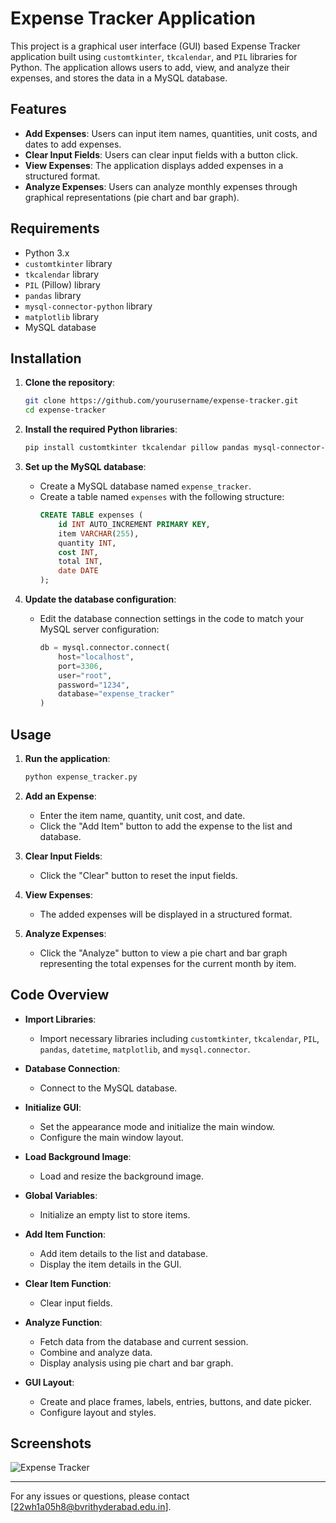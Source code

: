 # Expense Tracker Application

This project is a graphical user interface (GUI) based Expense Tracker application built using `customtkinter`, `tkcalendar`, and `PIL` libraries for Python. The application allows users to add, view, and analyze their expenses, and stores the data in a MySQL database.

## Features

- **Add Expenses**: Users can input item names, quantities, unit costs, and dates to add expenses.
- **Clear Input Fields**: Users can clear input fields with a button click.
- **View Expenses**: The application displays added expenses in a structured format.
- **Analyze Expenses**: Users can analyze monthly expenses through graphical representations (pie chart and bar graph).

## Requirements

- Python 3.x
- `customtkinter` library
- `tkcalendar` library
- `PIL` (Pillow) library
- `pandas` library
- `mysql-connector-python` library
- `matplotlib` library
- MySQL database

## Installation

1. **Clone the repository**:
    ```sh
    git clone https://github.com/yourusername/expense-tracker.git
    cd expense-tracker
    ```

2. **Install the required Python libraries**:
    ```sh
    pip install customtkinter tkcalendar pillow pandas mysql-connector-python matplotlib
    ```

3. **Set up the MySQL database**:
    - Create a MySQL database named `expense_tracker`.
    - Create a table named `expenses` with the following structure:
        ```sql
        CREATE TABLE expenses (
            id INT AUTO_INCREMENT PRIMARY KEY,
            item VARCHAR(255),
            quantity INT,
            cost INT,
            total INT,
            date DATE
        );
        ```

4. **Update the database configuration**:
    - Edit the database connection settings in the code to match your MySQL server configuration:
        ```python
        db = mysql.connector.connect(
            host="localhost",
            port=3306,
            user="root",
            password="1234",
            database="expense_tracker"
        )
        ```

## Usage

1. **Run the application**:
    ```sh
    python expense_tracker.py
    ```

2. **Add an Expense**:
    - Enter the item name, quantity, unit cost, and date.
    - Click the "Add Item" button to add the expense to the list and database.

3. **Clear Input Fields**:
    - Click the "Clear" button to reset the input fields.

4. **View Expenses**:
    - The added expenses will be displayed in a structured format.

5. **Analyze Expenses**:
    - Click the "Analyze" button to view a pie chart and bar graph representing the total expenses for the current month by item.

## Code Overview

- **Import Libraries**:
    - Import necessary libraries including `customtkinter`, `tkcalendar`, `PIL`, `pandas`, `datetime`, `matplotlib`, and `mysql.connector`.

- **Database Connection**:
    - Connect to the MySQL database.

- **Initialize GUI**:
    - Set the appearance mode and initialize the main window.
    - Configure the main window layout.

- **Load Background Image**:
    - Load and resize the background image.

- **Global Variables**:
    - Initialize an empty list to store items.

- **Add Item Function**:
    - Add item details to the list and database.
    - Display the item details in the GUI.

- **Clear Item Function**:
    - Clear input fields.

- **Analyze Function**:
    - Fetch data from the database and current session.
    - Combine and analyze data.
    - Display analysis using pie chart and bar graph.

- **GUI Layout**:
    - Create and place frames, labels, entries, buttons, and date picker.
    - Configure layout and styles.

## Screenshots

![Expense Tracker](screenshots/expense_tracker.png)


---

For any issues or questions, please contact [22wh1a05h8@bvrithyderabad.edu.in].

